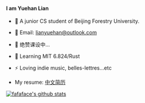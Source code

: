#### I am Yuehan Lian
- 📕 A junior CS student of Beijing Forestry University.
- 📧 Email: lianyuehan@outlook.com
- 🔭 绝赞课设中...
- 🌱 Learning MIT 6.824/Rust
- ⚡ Loving indie music, belles-lettres...etc

- My resume: [中文简历](https://github.com/fafaface/Resume/blob/main/resume.pdf)

[![fafaface's github stats](https://github-readme-stats.vercel.app/api?username=fafaface)](https://github.com/fafaface/github-readme-stats)


